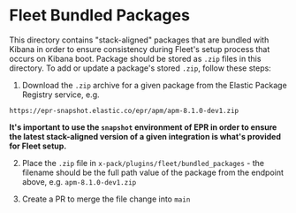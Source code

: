 # Fleet Bundled Packages

This directory contains "stack-aligned" packages that are bundled with Kibana in order to ensure consistency during Fleet's setup process that occurs on Kibana boot. Package should be stored as `.zip` files in this directory. To add or update a package's stored `.zip`, follow these steps: 

1. Download the `.zip` archive for a given package from the Elastic Package Registry service, e.g.

```
https://epr-snapshot.elastic.co/epr/apm/apm-8.1.0-dev1.zip
```

**It's important to use the `snapshot` environment of EPR in order to ensure the latest stack-aligned version of a given integration is what's provided for Fleet setup.**

2. Place the `.zip` file in `x-pack/plugins/fleet/bundled_packages` - the filename should be the full path value of the package from the endpoint above, e.g. `apm-8.1.0-dev1.zip`

3. Create a PR to merge the file change into `main`
